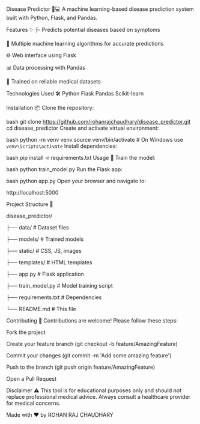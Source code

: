 Disease Predictor 🏥💻
A machine learning-based disease prediction system built with Python, Flask, and Pandas.

Features ✨
🩺 Predicts potential diseases based on symptoms

🤖 Multiple machine learning algorithms for accurate predictions

🌐 Web interface using Flask

📊 Data processing with Pandas

🧠 Trained on reliable medical datasets

Technologies Used 🛠️
Python
Flask
Pandas
Scikit-learn

Installation 📦
Clone the repository:

bash
git clone https://github.com/rohanrajchaudhary/disease_predictor.git
cd disease_predictor
Create and activate virtual environment:

bash
python -m venv venv
source venv/bin/activate  # On Windows use `venv\Scripts\activate`
Install dependencies:

bash
pip install -r requirements.txt
Usage 🚀
Train the model:

bash
python train_model.py
Run the Flask app:

bash
python app.py
Open your browser and navigate to:

http://localhost:5000

Project Structure 📂


disease_predictor/


├── data/                   # Dataset files

├── models/                 # Trained models

├── static/                 # CSS, JS, images

├── templates/              # HTML templates

├── app.py                  # Flask application

├── train_model.py          # Model training script

├── requirements.txt        # Dependencies

└── README.md               # This file

Contributing 🤝
Contributions are welcome! Please follow these steps:

Fork the project

Create your feature branch (git checkout -b feature/AmazingFeature)

Commit your changes (git commit -m 'Add some amazing feature')

Push to the branch (git push origin feature/AmazingFeature)

Open a Pull Request

Disclaimer ⚠️
This tool is for educational purposes only and should not replace professional medical advice. Always consult a healthcare provider for medical concerns.

Made with ❤️ by ROHAN RAJ CHAUDHARY

